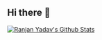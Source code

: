 ## Hi there 👋

[![Ranjan Yadav's Github Stats](https://github-readme-stats.vercel.app/api?username=ranjanydv)](https://github.com/ranjanydv/github-readme-stats)

<!--
**ranjanydv/ranjanydv** is a ✨ _special_ ✨ repository because its `README.md` (this file) appears on your GitHub profile.

Here are some ideas to get you started:

- 🔭 I’m currently working on ...
- 🌱 I’m currently learning ...
- 👯 I’m looking to collaborate on ...
- 🤔 I’m looking for help with ...
- 💬 Ask me about ...
- 📫 How to reach me: ...
- 😄 Pronouns: ...
- ⚡ Fun fact: ...
-->
